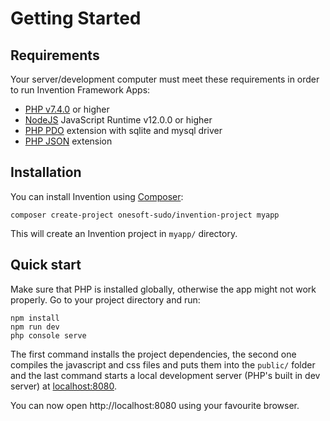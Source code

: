 # Getting Started


## Requirements

Your server/development computer must meet these requirements in order to run Invention Framework Apps:

- [PHP v7.4.0](https://www.php.net/releases/7_4_0.php) or higher
- [NodeJS](https://nodejs.org) JavaScript Runtime v12.0.0 or higher
- [PHP PDO](https://www.php.net/manual/en/book.pdo.php) extension with sqlite and mysql driver
- [PHP JSON](https://www.php.net/manual/en/json.installation.php) extension

## Installation


You can install Invention using [Composer](https://getcomposer.org):


```
composer create-project onesoft-sudo/invention-project myapp
```

This will create an Invention project in `myapp/` directory.


## Quick start

Make sure that PHP is installed globally, otherwise the app might not work properly.
Go to your project directory and run:

```
npm install
npm run dev
php console serve
```


The first command installs the project dependencies, the second one compiles the javascript and css files and puts them into the `public/` folder and the last command starts a local development server (PHP's built in dev server) at [localhost:8080](http://localhost:8080).

You can now open http://localhost:8080 using your favourite browser.
